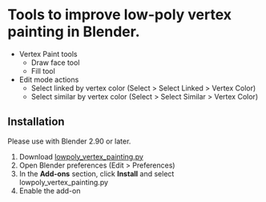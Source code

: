 # Tools to improve low-poly vertex painting in Blender.

* Vertex Paint tools
	* Draw face tool
	* Fill tool
* Edit mode actions
	* Select linked by vertex color (Select > Select Linked > Vertex Color)
	* Select similar by vertex color (Select > Select Similar > Vertex Color)

## Installation

Please use with Blender 2.90 or later.

1. Download [lowpoly_vertex_painting.py](https://raw.githubusercontent.com/lucatronica/blender-lowpoly-vertex-painting/main/lowpoly_vertex_painting.py)
2. Open Blender preferences (Edit > Preferences)
3. In the **Add-ons** section, click **Install** and select lowpoly_vertex_painting.py
4. Enable the add-on
